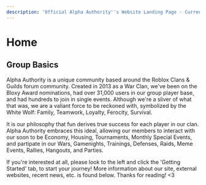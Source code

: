 ```yaml
---
description: 'Official Alpha Authority''s Website Landing Page - Currently [V0.0.5]'
---
```


# Home

## Group Basics

Alpha Authority is a unique community based around the Roblox Clans & Guilds forum community. Created in 2013 as a War Clan, we've been on the Bloxy Award nominations, had over 31,000 users in our group player base, and had hundreds to join in single events. Although we're a sliver of what that was, we are a valiant force to be reckoned with, symbolized by the White Wolf: Family, Teamwork, Loyalty, Ferocity, Survival.  
  
It is our philosophy that fun derives true success for each player in our clan. Alpha Authority embraces this ideal, allowing our members to interact with our soon to be Economy, Housing, Tournaments, Monthly Special Events, and partipate in our Wars, Gamenights, Trainings, Defenses, Raids, Meme Events, Rallies, Hangouts, and Parties.  
  
If you're interested at all, please look to the left and click the 'Getting Started' tab, to start your journey! More information about our site, external websites, recent news, etc. is found below. Thanks for reading! &lt;3

